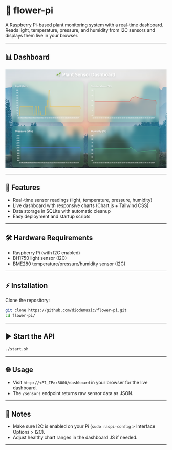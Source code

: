 # 🌱 flower-pi

A Raspberry Pi-based plant monitoring system with a real-time dashboard.  
Reads light, temperature, pressure, and humidity from I2C sensors and displays them live in your browser.

---

## 📊 Dashboard

![Dashboard](https://github.com/diodemusic/flower-pi/blob/main/dashboard.png?raw=true)

---

## 🚀 Features

- Real-time sensor readings (light, temperature, pressure, humidity)
- Live dashboard with responsive charts (Chart.js + Tailwind CSS)
- Data storage in SQLite with automatic cleanup
- Easy deployment and startup scripts

---

## 🛠️ Hardware Requirements

- Raspberry Pi (with I2C enabled)
- BH1750 light sensor (I2C)
- BME280 temperature/pressure/humidity sensor (I2C)

---

## ⚡ Installation

Clone the repository:

```bash
git clone https://github.com/diodemusic/flower-pi.git
cd flower-pi/
```

---

## ▶️ Start the API

```bash
./start.sh
```

---

## 🌐 Usage

- Visit `http://<PI_IP>:8000/dashboard` in your browser for the live dashboard.
- The `/sensors` endpoint returns raw sensor data as JSON.

---

## 📝 Notes

- Make sure I2C is enabled on your Pi (`sudo raspi-config` > Interface Options > I2C).
- Adjust healthy chart ranges in the dashboard JS if needed.

---
